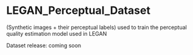 # LEGAN_Perceptual_Dataset
(Synthetic images + their perceptual labels) used to train the perceptual quality estimation model used in LEGAN

Dataset release: coming soon
